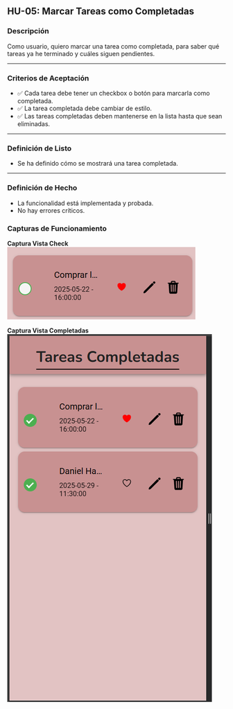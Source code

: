 ## HU-05: Marcar Tareas como Completadas

### Descripción
Como usuario, quiero marcar una tarea como completada, para saber qué tareas ya he terminado y cuáles siguen pendientes.

---

### Criterios de Aceptación
- ✅ Cada tarea debe tener un checkbox o botón para marcarla como completada.  
- ✅ La tarea completada debe cambiar de estilo.  
- ✅ Las tareas completadas deben mantenerse en la lista hasta que sean eliminadas.  

---

### Definición de Listo
- Se ha definido cómo se mostrará una tarea completada.  

---

### Definición de Hecho
- La funcionalidad está implementada y probada.  
- No hay errores críticos.  

### Capturas de Funcionamiento
**Captura Vista Check**
![Captura de pantalla de la app](Capturas/Campo.png)

**Captura Vista Completadas**
![Captura de pantalla de la app](Capturas/Completada.png)
